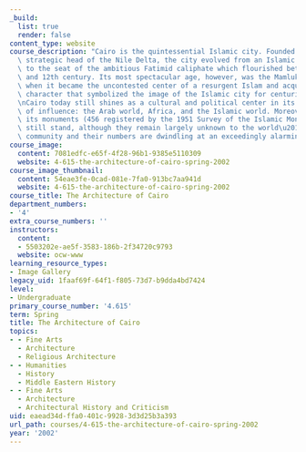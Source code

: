 ```yaml
---
_build:
  list: true
  render: false
content_type: website
course_description: "Cairo is the quintessential Islamic city. Founded in 634 at the\
  \ strategic head of the Nile Delta, the city evolved from an Islamic military outpost\
  \ to the seat of the ambitious Fatimid caliphate which flourished between the 10th\
  \ and 12th century. Its most spectacular age, however, was the Mamluk period (1250-1517),\
  \ when it became the uncontested center of a resurgent Islam and acquired an architectural\
  \ character that symbolized the image of the Islamic city for centuries to come.\n\
  \nCairo today still shines as a cultural and political center in its three spheres\
  \ of influence: the Arab world, Africa, and the Islamic world. Moreover, many of\
  \ its monuments (456 registered by the 1951 Survey of the Islamic Monuments of Cairo)\
  \ still stand, although they remain largely unknown to the world\u2019s architectural\
  \ community and their numbers are dwindling at an exceedingly alarming pace.\n"
course_image:
  content: 7081edfc-e65f-4f28-96b1-9385e5110309
  website: 4-615-the-architecture-of-cairo-spring-2002
course_image_thumbnail:
  content: 54eae3fe-0cad-081e-7fa0-913bc7aa941d
  website: 4-615-the-architecture-of-cairo-spring-2002
course_title: The Architecture of Cairo
department_numbers:
- '4'
extra_course_numbers: ''
instructors:
  content:
  - 5503202e-ae5f-3583-186b-2f34720c9793
  website: ocw-www
learning_resource_types:
- Image Gallery
legacy_uid: 1faaf69f-64f1-f805-73d7-b9dda4bd7424
level:
- Undergraduate
primary_course_number: '4.615'
term: Spring
title: The Architecture of Cairo
topics:
- - Fine Arts
  - Architecture
  - Religious Architecture
- - Humanities
  - History
  - Middle Eastern History
- - Fine Arts
  - Architecture
  - Architectural History and Criticism
uid: eaead34d-ffa0-401c-9928-3d3d25b3a393
url_path: courses/4-615-the-architecture-of-cairo-spring-2002
year: '2002'
---
```

